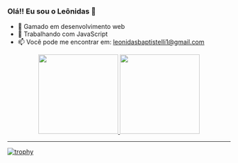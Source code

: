 ### Olá!! Eu sou o Leônidas 👋

- 🔭 Gamado em desenvolvimento web
- 🌱 Trabalhando com JavaScript
- 📫 Você pode me encontrar em: leonidasbaptistelli1@gmail.com
<div align="center">
  <a href="https://github.com/LeonidasPedro">
  <img height="180em" src="https://github-readme-stats.vercel.app/api?username=LeonidasPedro&show_icons=true&theme=onedark&include_all_commits=true&count_private=true"/>
  <img height="180em" src="https://github-readme-stats.vercel.app/api/top-langs/?username=LeonidasPedro&layout=compact&langs_count=7&theme=onedark"/>
</div>
<hr>

[![trophy](https://github-profile-trophy.vercel.app/?LeonidasPedro=ryo-ma&theme=onedark)](https://github.com/ryo-ma/github-profile-trophy)

